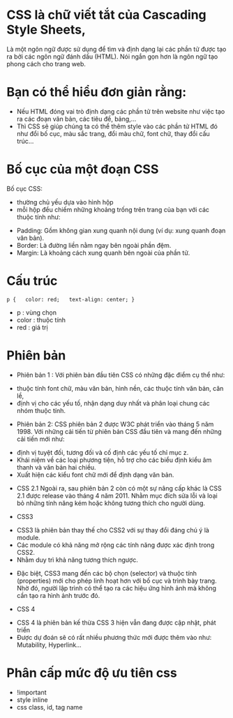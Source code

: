# CSS là chữ viết tắt của Cascading Style Sheets,

Là một ngôn ngữ được sử dụng để tìm và định dạng lại các
phần tử được tạo ra bởi các ngôn ngữ đánh dấu (HTML).
Nói ngắn gọn hơn là ngôn ngữ tạo phong cách cho trang web.

# Bạn có thể hiểu đơn giản rằng:

- Nếu HTML đóng vai trò định dạng các phần tử trên website
  như việc tạo ra các đoạn văn bản, các tiêu đề, bảng,…
- Thì CSS sẽ giúp chúng ta có thể thêm style vào các phần tử HTML đó
  như đổi bố cục, màu sắc trang, đổi màu chữ, font chữ, thay đổi cấu trúc…

# Bố cục của một đoạn CSS

Bố cục CSS:

- thường chủ yếu dựa vào hình hộp
- mỗi hộp đều chiếm những khoảng trống trên trang của bạn với các thuộc tính như:

* Padding: Gồm không gian xung quanh nội dung (ví dụ: xung quanh đoạn văn bản).
* Border: Là đường liền nằm ngay bên ngoài phần đệm.
* Margin: Là khoảng cách xung quanh bên ngoài của phần tử.

# Cấu trúc

    p {   color: red;   text-align: center; }

- p : vùng chọn
- color : thuộc tính
- red : giá trị

# Phiên bản

- Phiên bản 1 :
  Với phiên bản đầu tiên CSS có những đặc điểm cụ thể như:

* thuộc tính font chữ, màu văn bản, hình nền, các thuộc tính văn bản, căn lề,
* định vị cho các yếu tố, nhận dạng duy nhất và phân loại chung các nhóm thuộc tính.

- Phiên bản 2:
  CSS phiên bản 2 được W3C phát triển vào tháng 5 năm 1998.
  Với những cải tiến từ phiên bản CSS đầu tiên và mang đến những cải tiến mới như:

* định vị tuyệt đối, tương đối và cố định các yếu tố chỉ mục z.
* Khái niệm về các loại phương tiện, hỗ trợ cho các biểu định kiểu âm thanh và văn bản hai chiều.
* Xuất hiện các kiểu font chữ mới để định dạng văn bản.

- CSS 2.1
  Ngoài ra, sau phiên bản 2 còn có một sự nâng cấp khác là CSS 2.1 được release vào tháng 4 năm 2011.
  Nhằm mục đích sửa lỗi và loại bỏ những tính năng kém hoặc không tương thích cho người dùng.

- CSS3

* CSS3 là phiên bản thay thế cho CSS2 với sự thay đổi đáng chú ý là module.
* Các module có khả năng mở rộng các tính năng được xác định trong CSS2.
* Nhằm duy trì khả năng tương thích ngược.

- Đặc biệt, CSS3 mang đến các bộ chọn (selector) và thuộc tính (properties) mới
  cho phép linh hoạt hơn với bố cục và trình bày trang.
  Nhờ đó, người lập trình có thể tạo ra các hiệu ứng hình ảnh mà không cần tạo ra hình ảnh trước đó.

* CSS 4

- CSS 4 là phiên bản kế thừa CSS 3 hiện vẫn đang được cập nhật, phát triển
- Được dự đoán sẽ có rất nhiều phương thức mới được thêm vào như: Mutability, Hyperlink…


# Phân cấp mức độ ưu tiên css
- !important
- style inline
- css class, id, tag name
